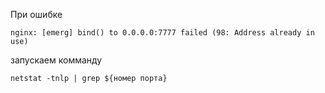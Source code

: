 При ошибке 

```
nginx: [emerg] bind() to 0.0.0.0:7777 failed (98: Address already in use)
```

запускаем комманду 

```
netstat -tnlp | grep ${номер порта}
```
